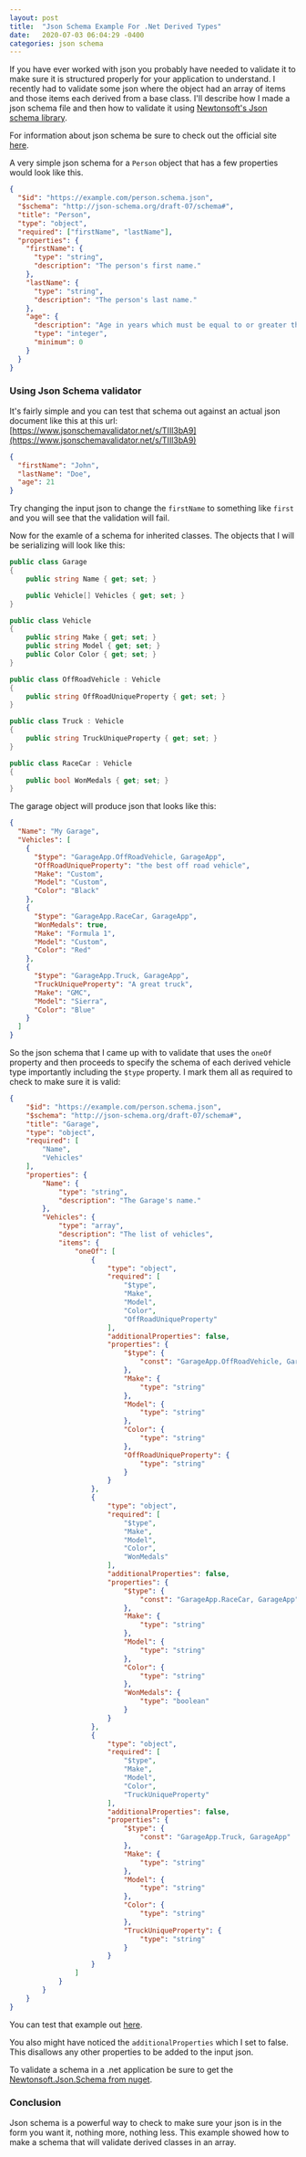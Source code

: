 ```yaml
---
layout: post
title:  "Json Schema Example For .Net Derived Types"
date:   2020-07-03 06:04:29 -0400
categories: json schema
---
```

If you have ever worked with json you probably have needed to validate it to make sure it is structured properly for your application to understand. I recently had to validate some json where the object had an array of items and those items each derived from a base class. I'll describe how I made a json schema file and then how to validate it using [Newtonsoft's Json schema library](https://www.newtonsoft.com/jsonschema).

For information about json schema be sure to check out the official site [here](https://json-schema.org/).

A very simple json schema for a `Person` object that has a few properties would look like this.
``` json
{
  "$id": "https://example.com/person.schema.json",
  "$schema": "http://json-schema.org/draft-07/schema#",
  "title": "Person",
  "type": "object",
  "required": ["firstName", "lastName"],
  "properties": {
    "firstName": {
      "type": "string",
      "description": "The person's first name."
    },
    "lastName": {
      "type": "string",
      "description": "The person's last name."
    },
    "age": {
      "description": "Age in years which must be equal to or greater than zero.",
      "type": "integer",
      "minimum": 0
    }
  }
}
```
### Using Json Schema validator
It's fairly simple and you can test that schema out against an actual json document like this at this url: [https://www.jsonschemavalidator.net/s/TIIl3bA9](https://www.jsonschemavalidator.net/s/TIIl3bA9)
``` json
{
  "firstName": "John",
  "lastName": "Doe",
  "age": 21
}
```
Try changing the input json to change the `firstName` to something like `first` and you will see that the validation will fail.

Now for the examle of a schema for inherited classes. The objects that I will be serializing will look like this: 
```csharp
public class Garage
{
    public string Name { get; set; }

    public Vehicle[] Vehicles { get; set; }
}

public class Vehicle
{
    public string Make { get; set; }
    public string Model { get; set; }
    public Color Color { get; set; }
}

public class OffRoadVehicle : Vehicle
{
    public string OffRoadUniqueProperty { get; set; }
}

public class Truck : Vehicle
{
    public string TruckUniqueProperty { get; set; }
}

public class RaceCar : Vehicle
{
    public bool WonMedals { get; set; }
}
```
The garage object will produce json that looks like this:
``` json
{
  "Name": "My Garage",
  "Vehicles": [
    {
      "$type": "GarageApp.OffRoadVehicle, GarageApp",
      "OffRoadUniqueProperty": "the best off road vehicle",
      "Make": "Custom",
      "Model": "Custom",
      "Color": "Black"
    },
    {
      "$type": "GarageApp.RaceCar, GarageApp",
      "WonMedals": true,
      "Make": "Formula 1",
      "Model": "Custom",
      "Color": "Red"
    },
    {
      "$type": "GarageApp.Truck, GarageApp",
      "TruckUniqueProperty": "A great truck",
      "Make": "GMC",
      "Model": "Sierra",
      "Color": "Blue"
    }
  ]
}
```
So the json schema that I came up with to validate that uses the `oneOf` property and then proceeds to specify the schema of each derived vehicle type importantly including the `$type` property. I mark them all as required to check to make sure it is valid:
``` json
{
    "$id": "https://example.com/person.schema.json",
    "$schema": "http://json-schema.org/draft-07/schema#",
    "title": "Garage",
    "type": "object",
    "required": [
        "Name",
        "Vehicles"
    ],
    "properties": {
        "Name": {
            "type": "string",
            "description": "The Garage's name."
        },
        "Vehicles": {
            "type": "array",
            "description": "The list of vehicles",
            "items": {
                "oneOf": [
                    {
                        "type": "object",
                        "required": [
                            "$type",
                            "Make",
                            "Model",
                            "Color",
                            "OffRoadUniqueProperty"
                        ],
                        "additionalProperties": false,
                        "properties": {
                            "$type": {
                                "const": "GarageApp.OffRoadVehicle, GarageApp"
                            },
                            "Make": {
                                "type": "string"
                            },
                            "Model": {
                                "type": "string"
                            },
                            "Color": {
                                "type": "string"
                            },
                            "OffRoadUniqueProperty": {
                                "type": "string"
                            }
                        }
                    },
                    {
                        "type": "object",
                        "required": [
                            "$type",
                            "Make",
                            "Model",
                            "Color",
                            "WonMedals"
                        ],
                        "additionalProperties": false,
                        "properties": {
                            "$type": {
                                "const": "GarageApp.RaceCar, GarageApp"
                            },
                            "Make": {
                                "type": "string"
                            },
                            "Model": {
                                "type": "string"
                            },
                            "Color": {
                                "type": "string"
                            },
                            "WonMedals": {
                                "type": "boolean"
                            }
                        }
                    },
                    {
                        "type": "object",
                        "required": [
                            "$type",
                            "Make",
                            "Model",
                            "Color",
                            "TruckUniqueProperty"
                        ],
                        "additionalProperties": false,
                        "properties": {
                            "$type": {
                                "const": "GarageApp.Truck, GarageApp"
                            },
                            "Make": {
                                "type": "string"
                            },
                            "Model": {
                                "type": "string"
                            },
                            "Color": {
                                "type": "string"
                            },
                            "TruckUniqueProperty": {
                                "type": "string"
                            }
                        }
                    }
                ]
            }
        }
    }
}
```
You can test that example out [here](https://www.jsonschemavalidator.net/s/GETdmRYH).

You also might have noticed the `additionalProperties` which I set to false. This disallows any other properties to be added to the input json.

To validate a schema in a .net application be sure to get the [Newtonsoft.Json.Schema from nuget](https://www.nuget.org/packages/Newtonsoft.Json.Schema/).

### Conclusion
Json schema is a powerful way to check to make sure your json is in the form you want it, nothing more, nothing less. This example showed how to make a schema that will validate derived classes in an array.